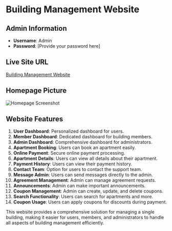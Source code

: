 # Building Management Website

## Admin Information
- **Username**: Admin
- **Password**: [Provide your password here]

## Live Site URL
[Building Management Website](https://fluffy-gaufre-5d80b4.netlify.app/)

## Homepage Picture
![Homepage Screenshot](https://i.ibb.co/yhfhp7P/Screenshot-2024-06-11-021126.png)

## Website Features
1. **User Dashboard**: Personalized dashboard for users.
2. **Member Dashboard**: Dedicated dashboard for building members.
3. **Admin Dashboard**: Comprehensive dashboard for administrators.
4. **Apartment Booking**: Users can book an apartment easily.
5. **Online Payment**: Secure online payment processing.
6. **Apartment Details**: Users can view all details about their apartment.
7. **Payment History**: Users can view their payment history.
8. **Contact Team**: Option for users to contact the support team.
9. **Message Admin**: Users can send messages directly to the admin.
10. **Agreement Management**: Admin can manage agreement requests.
11. **Announcements**: Admin can make important announcements.
12. **Coupon Management**: Admin can create, update, and delete coupons.
13. **Search Functionality**: Users can search for apartments and more.
14. **Coupon Usage**: Users can apply coupons for discounts during payment.

This website provides a comprehensive solution for managing a single building, making it easier for users, members, and administrators to handle all aspects of building management efficiently.
